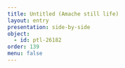 ```yaml
---
title: Untitled (Amache still life)
layout: entry
presentation: side-by-side
object:
  - id: ptl-26182
order: 139
menu: false
---
```







